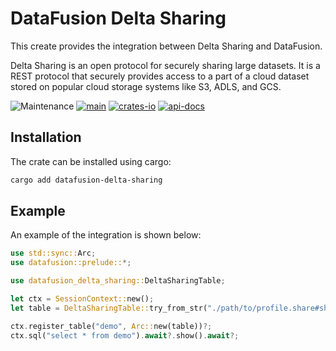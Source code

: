 # DataFusion Delta Sharing

This create provides the integration between Delta Sharing and DataFusion.

Delta Sharing is an open protocol for securely sharing large datasets. It
is a REST protocol that securely provides access to a part of a cloud
dataset stored on popular cloud storage systems like S3, ADLS, and GCS.

![Maintenance](https://img.shields.io/badge/maintenance-actively--developed-brightgreen.svg)
[![main](https://github.com/tdikland/datafusion-delta-sharing/actions/workflows/build.yml/badge.svg?branch=main)](https://github.com/tdikland/cloud-file-signer/actions/workflows/main.yml)
[![crates-io](https://img.shields.io/crates/v/datafusion-delta-sharing.svg)](https://crates.io/crates/datafusion-delta-sharing)
[![api-docs](https://docs.rs/datafusion-delta-sharing/badge.svg)](https://docs.rs/datafusion-delta-sharing)

## Installation

The crate can be installed using cargo:

```bash
cargo add datafusion-delta-sharing
```

## Example

An example of the integration is shown below:

```rust
use std::sync::Arc;
use datafusion::prelude::*;

use datafusion_delta_sharing::DeltaSharingTable;

let ctx = SessionContext::new();
let table = DeltaSharingTable::try_from_str("./path/to/profile.share#share.schema.table").await?;

ctx.register_table("demo", Arc::new(table))?;
ctx.sql("select * from demo").await?.show().await?;
```
